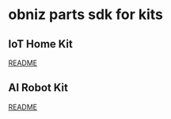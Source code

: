 # obniz parts sdk for kits

## IoT Home Kit

[README](./iothome/README.md)

## AI Robot Kit

[README](./airobot/README.md)